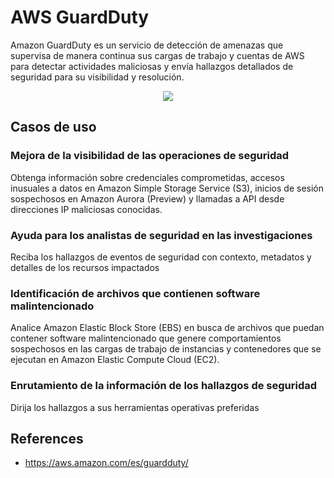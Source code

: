 # AWS GuardDuty

Amazon GuardDuty es un servicio de detección de amenazas que supervisa de manera continua sus cargas de trabajo y cuentas de AWS para detectar actividades maliciosas y envía hallazgos detallados de seguridad para su visibilidad y resolución.


<p align="center">
  <img src="https://github.com/dimasx010/knowledge/assets/105082657/a4b9a5bf-2d5d-4570-8fa1-9b68779d45db">
</p>

## Casos de uso

### Mejora de la visibilidad de las operaciones de seguridad
Obtenga información sobre credenciales comprometidas, accesos inusuales a datos en Amazon Simple Storage Service (S3), inicios de sesión sospechosos en Amazon Aurora (Preview) y llamadas a API desde direcciones IP maliciosas conocidas.

### Ayuda para los analistas de seguridad en las investigaciones
Reciba los hallazgos de eventos de seguridad con contexto, metadatos y detalles de los recursos impactados

### Identificación de archivos que contienen software malintencionado
Analice Amazon Elastic Block Store (EBS) en busca de archivos que puedan contener software malintencionado que genere comportamientos sospechosos en las cargas de trabajo de instancias y contenedores que se ejecutan en Amazon Elastic Compute Cloud (EC2).

### Enrutamiento de la información de los hallazgos de seguridad
Dirija los hallazgos a sus herramientas operativas preferidas

## References
- https://aws.amazon.com/es/guardduty/
